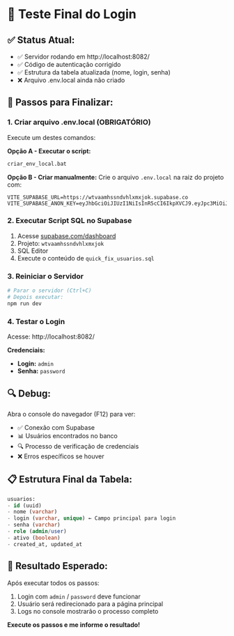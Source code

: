 # 🚀 Teste Final do Login

## ✅ **Status Atual:**
- ✅ Servidor rodando em http://localhost:8082/
- ✅ Código de autenticação corrigido
- ✅ Estrutura da tabela atualizada (nome, login, senha)
- ❌ Arquivo .env.local ainda não criado

## 🔧 **Passos para Finalizar:**

### **1. Criar arquivo .env.local** (OBRIGATÓRIO)
Execute um destes comandos:

**Opção A - Executar o script:**
```bash
criar_env_local.bat
```

**Opção B - Criar manualmente:**
Crie o arquivo `.env.local` na raiz do projeto com:
```env
VITE_SUPABASE_URL=https://wtvaamhssndvhlxmxjok.supabase.co
VITE_SUPABASE_ANON_KEY=eyJhbGciOiJIUzI1NiIsInR5cCI6IkpXVCJ9.eyJpc3MiOiJzdXBhYmFzZSIsInJlZiI6Ind0dmFhbWhzc25kdmhseG14am9rIiwicm9sZSI6ImFub24iLCJpYXQiOjE3NTczNDU5MjksImV4cCI6MjA3MjkyMTkyOX0.Vq3sGLCiJjTFC3KGiGfUtYHCV3gba4wmI_GAZ6QWxIA
```

### **2. Executar Script SQL no Supabase**
1. Acesse [supabase.com/dashboard](https://supabase.com/dashboard)
2. Projeto: `wtvaamhssndvhlxmxjok`
3. SQL Editor
4. Execute o conteúdo de `quick_fix_usuarios.sql`

### **3. Reiniciar o Servidor**
```bash
# Parar o servidor (Ctrl+C)
# Depois executar:
npm run dev
```

### **4. Testar o Login**
Acesse: http://localhost:8082/

**Credenciais:**
- **Login:** `admin`
- **Senha:** `password`

## 🔍 **Debug:**
Abra o console do navegador (F12) para ver:
- ✅ Conexão com Supabase
- 📊 Usuários encontrados no banco
- 🔍 Processo de verificação de credenciais
- ❌ Erros específicos se houver

## 📋 **Estrutura Final da Tabela:**
```sql
usuarios:
- id (uuid)
- nome (varchar)
- login (varchar, unique) ← Campo principal para login
- senha (varchar)
- role (admin/user)
- ativo (boolean)
- created_at, updated_at
```

## 🎯 **Resultado Esperado:**
Após executar todos os passos:
1. Login com `admin` / `password` deve funcionar
2. Usuário será redirecionado para a página principal
3. Logs no console mostrarão o processo completo

**Execute os passos e me informe o resultado!**
